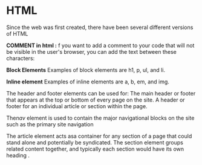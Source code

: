  # HTML 


Since the web was first created, there have been several different versions of HTML


**COMMENT in html :**
f you want to add a comment to your code that will not be visible in the user's browser, you can add the text between these characters:
<!-- comment goes here -->


**Block Elements**
Examples of block elements are
h1, p, ul, and li.


**Inline element** 
Examples of inline elements are
a, b, em, and img.

 The header and footer elements can be used for:
 The main header or footer that appears at the top or
bottom of every page on the site.
A header or footer for an individual article or
section within the page.



The*nav* element is used to contain the major navigational
blocks on the site such as the primary site navigation



The article element acts asa container for any section of a page that could stand alone and 
potentially be syndicated.
The section element groups related content together, and
typically each section would have its own heading .
